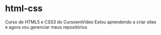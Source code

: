 # html-css
 Curso de HTML5 e CSS3 do CursoemVideo
 Estou aprendendo a criar sites e agora vou gerenciar meus repositórios